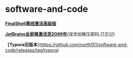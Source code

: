 # software-and-code

[**FinalShell离线激活高级版**](https://raw.githubusercontent.com/north151/software-and-code/bf0e2750f96deb9623d786357e478603973e583f/FinalShell-code.zip)

[**JetBrains全家桶激活至2099年**](https://github.com/north151/software-and-code/raw/main/JetBrains-code.zip)(误添加解压密码,已忘记)

【**Typora旧版本**](https://github.com/north151/software-and-code/releases/tag/typora)
